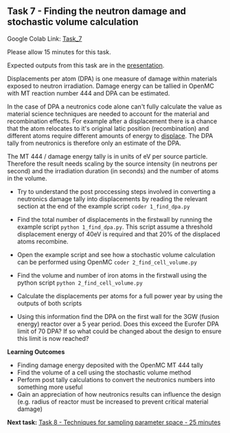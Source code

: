 
## <a name="task7"></a>Task 7 - Finding the neutron damage and stochastic volume calculation

Google Colab Link: [Task_7](https://colab.research.google.com/drive/1wH1Y4I2UHewk2BS6DQpkMGBuLHwtGg6B)

Please allow 15 minutes for this task.

Expected outputs from this task are in the [presentation](https://slides.com/openmc_workshop/neutronics_workshop/#/19).

Displacements per atom (DPA) is one measure of damage within materials exposed to neutron irradiation. Damage energy can be tallied in OpenMC with MT reaction number 444 and DPA can be estimated.

In the case of DPA a neutronics code alone can't fully calculate the value as material science techniques are needed to account for the material and recombination effects. For example after a displacement there is a chance that the atom relocates to it's original latic position (recombination) and different atoms require different amounts of energy to [displace](https://fispact.ukaea.uk/wiki/Output_interpretation#DPA_and_KERMA). The DPA tally from neutronics is therefore only an estimate of the DPA.

The MT 444 / damage energy tally is in units of eV per source particle. Therefore the result needs scaling by the source intensity (in neutrons per second) and the irradiation duration (in seconds) and the number of atoms in the volume.


- Try to understand the post proccessing steps involved in converting a neutronics damage tally into displacements by reading the relevant section at the end of the example script ```coder 1_find_dpa.py```

- Find the total number of displacements in the firstwall by running the example script ```python 1_find_dpa.py```. This script assume a threshold displacement energy of 40eV is required and that 20% of the displaced atoms recombine.

- Open the example script and see how a stochastic volume calculation can be performed using OpenMC ```coder 2_find_cell_volume.py```

- Find the volume and number of iron atoms in the firstwall using the python script ```python 2_find_cell_volume.py```

- Calculate the displacements per atoms for a full power year by using the outputs of both scripts

- Using this information find the DPA on the first wall for the 3GW (fusion energy) reactor over a 5 year period. Does this exceed the Eurofer DPA limit of 70 DPA? If so what could be changed about the design to ensure this limit is now reached?

**Learning Outcomes**

- Finding damage energy deposited with the OpenMC MT 444 tally
- Find the volume of a cell using the stochastic volume method
- Perform post tally calculations to convert the neutronics numbers into something more useful
- Gain an appreciation of how neutronics results can influence the design (e.g. radius of reactor must be increased to prevent critical material damage)

**Next task:** [Task 8 - Techniques for sampling parameter space - 25 minutes](https://github.com/ukaea/openmc_workshop/tree/master/tasks/task_8)